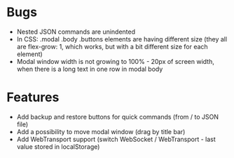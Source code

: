 # Bugs

- Nested JSON commands are unindented
- In CSS: .modal .body .buttons elements are having different size (they all are flex-grow: 1, which works, but with a bit different size for each element)
- Modal window width is not growing to 100% - 20px of screen width, when there is a long text in one row in modal body

# Features

- Add backup and restore buttons for quick commands (from / to JSON file)
- Add a possibility to move modal window (drag by title bar)
- Add WebTransport support (switch WebSocket / WebTransport - last value stored in localStorage)
